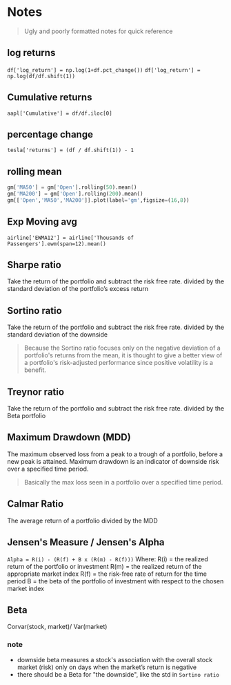 # Notes

> Ugly and poorly formatted notes for quick reference  



## log returns 

`df['log_return'] = np.log(1+df.pct_change())`
`df['log_return'] = np.log(df/df.shift(1))`


## Cumulative returns 

`aapl['Cumulative'] = df/df.iloc[0]` 



## percentage change 

`tesla['returns'] = (df / df.shift(1)) - 1` 



## rolling mean

```python
gm['MA50'] = gm['Open'].rolling(50).mean()
gm['MA200'] = gm['Open'].rolling(200).mean()
gm[['Open','MA50','MA200']].plot(label='gm',figsize=(16,8))
```



## Exp Moving avg 

`airline['EWMA12'] = airline['Thousands of Passengers'].ewm(span=12).mean()`

## Sharpe ratio 
Take the return of the portfolio and subtract the risk free rate. 
divided by the standard deviation of the portfolio’s excess return

## Sortino ratio 
Take the return of the portfolio and subtract the risk free rate. 
divided by the standard deviation of the downside

> Because the Sortino ratio focuses only on the negative deviation of a portfolio's returns from the mean, it is thought to give a better view of a portfolio's risk-adjusted performance since positive volatility is a benefit.

## Treynor ratio 
Take the return of the portfolio and subtract the risk free rate. 
divided by the Beta portfolio 

## Maximum Drawdown (MDD)
The maximum observed loss from a peak to a trough of a portfolio, before a new peak is attained. Maximum drawdown is an indicator of downside risk over a specified time period.

> Basically the max loss seen in a portfolio over a specified time period.

## Calmar Ratio 
The average return of a portfolio divided by the MDD

## Jensen's Measure / Jensen's Alpha
```Alpha = R(i) - (R(f) + B x (R(m) - R(f)))```
Where:
R(i) = the realized return of the portfolio or investment
R(m) = the realized return of the appropriate market index
R(f) = the risk-free rate of return for the time period
B = the beta of the portfolio of investment with respect to the chosen market index


## Beta
Corvar(stock, market)/ Var(market)

### note
- downside beta measures a stock's association with the overall stock market (risk) only on days when the market’s return is negative
- there should be a Beta for "the downside", like the std in `Sortino ratio`